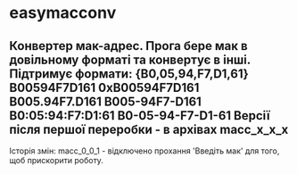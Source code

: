 # easymacconv
Конвертер мак-адрес.
Прога бере мак в довільному форматі та конвертує в інші.
Підтримує формати:
{B0,05,94,F7,D1,61}
B00594F7D161
0xB00594F7D161
B005.94F7.D161
B005-94F7-D161
B0:05:94:F7:D1:61
B0-05-94-F7-D1-61
Версії після першої переробки - в архівах macc_x_x_x
---
Історія змін:
macc_0_0_1 - відключено прохання 'Введіть мак' для того, щоб прискорити роботу.
